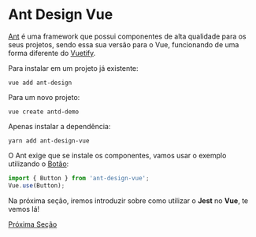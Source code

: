 # Ant Design Vue

[Ant](https://www.antdv.com/docs/vue/introduce/) é uma framework que possui componentes de alta qualidade para os seus projetos, sendo essa sua versão para o Vue, funcionando de uma forma diferente do [Vuetify](https://vuetifyjs.com/).

Para instalar em um projeto já existente:

`vue add ant-design`

Para um novo projeto:

`vue create antd-demo`

Apenas instalar a dependência:

`yarn add ant-design-vue`

O Ant exige que se instale os componentes, vamos usar o exemplo utilizando o [Botão](https://www.antdv.com/components/button/):

```js
import { Button } from 'ant-design-vue';
Vue.use(Button);
```

Na próxima seção, iremos introduzir sobre como utilizar o **Jest** no **Vue**, te vemos lá!

[Próxima Seção](../7-Testes%20e%20Storybook/1-Jest%20no%20Vue.md)
